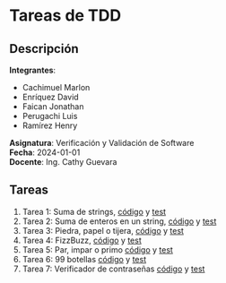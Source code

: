 # Tareas de TDD

## Descripción
**Integrantes**:
- Cachimuel Marlon
- Enríquez David
- Faican Jonathan
- Perugachi Luis
- Ramírez Henry
  
**Asignatura**: Verificación y Validación de Software  
**Fecha**: 2024-01-01  
**Docente**: Ing. Cathy Guevara  

## Tareas
1. Tarea 1: Suma de strings, [código](./src/stringSum.js) y [test](./src/stringSum.spec.js)
2. Tarea 2: Suma de enteros en un string, [código](./src/sumIntegersInString.js) y [test](./src/sumIntegerInString.spec.js)
3. Tarea 3: Piedra, papel o tijera, [código](./src/rockPaperScissors.js) y [test](./src/rockPaperScissors.spec.js)
4. Tarea 4: FizzBuzz, [código](./src/fizzBuzz.js) y [test](./src/fizzBuzz.spec.js)
5. Tarea 5: Par, impar o primo [código](./src/oddEvenPrime.js) y [test](./src/oddEvenPrime.spec.js)
6. Tarea 6: 99 botellas [código](./src/99-bottles/99bottles.js) y [test](./src/99-bottles/99bottles.spec.js)
7. Tarea 7: Verificador de contraseñas [código](./src/password-verifier/passwordVerifier.js) y [test](./src/password-verifier/passwordVerifier.spec.js)
